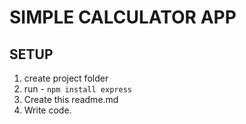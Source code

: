 # SIMPLE CALCULATOR APP

## SETUP

1. create project folder
2. run - `npm install express`
3. Create this readme.md
4. Write code.
